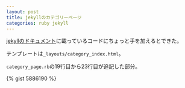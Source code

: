 ```yaml
---
layout: post
title: jekyllのカテゴリーページ
categories: ruby jekyll
---
```

[jekyllのドキュメント](http://jekyllrb.com/docs/plugins/)に載っているコードにちょっと手を加えるとできた。

テンプレートは`_layouts/category_index.html`。

`category_page.rb`の19行目から23行目が追記した部分。

{% gist 5886190 %}
